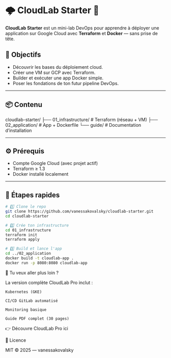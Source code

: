 # 🌩️ CloudLab Starter 🚀

**CloudLab Starter** est un mini-lab DevOps pour apprendre à déployer une application sur Google Cloud avec **Terraform** et **Docker** — sans prise de tête.

## 🚀 Objectifs

- Découvrir les bases du déploiement cloud.
- Créer une VM sur GCP avec Terraform.
- Builder et exécuter une app Docker simple.
- Poser les fondations de ton futur pipeline DevOps.

---

## 📦 Contenu

cloudlab-starter/
├── 01_infrastructure/ # Terraform (réseau + VM)
├── 02_application/ # App + Dockerfile
└── guide/ # Documentation d’installation


---

## ⚙️ Prérequis

- Compte Google Cloud (avec projet actif)
- Terraform ≥ 1.3
- Docker installé localement

---

## 🧭 Étapes rapides

```bash
# 1️⃣ Clone le repo
git clone https://github.com/vanessakovalsky/cloudlab-starter.git
cd cloudlab-starter

# 2️⃣ Crée ton infrastructure
cd 01_infrastructure
terraform init
terraform apply

# 3️⃣ Build et lance l'app
cd ../02_application
docker build -t cloudlab-app .
docker run -p 8080:8080 cloudlab-app
```

🌟 Tu veux aller plus loin ?

La version complète CloudLab Pro inclut :

    Kubernetes (GKE)

    CI/CD GitLab automatisé

    Monitoring basique

    Guide PDF complet (30 pages)

👉 Découvre CloudLab Pro ici

🪪 Licence

MIT © 2025 — vanessakovalsky
